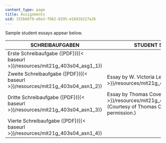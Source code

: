 ```yaml
---
content_type: page
title: Assignments
uid: 325b6879-e0a3-f662-8295-e1b91b227a26
---
```


Sample student essays appear below.

| SCHREIBAUFGABEN | STUDENT SAMPLES |
| --- | --- |
| Erste Schreibaufgabe ([PDF]({{< baseurl >}}/resources/mit21g_403s04_asg1_1)) | &nbsp; |
| Zweite Schreibaufgabe ([PDF]({{< baseurl >}}/resources/mit21g_403s04_asn1_2)) | Essay by W. Victoria Lee ([PDF]({{< baseurl >}}/resources/mit21g_403s04_lee_essay)) |
| Dritte Schreibaufgabe ([PDF]({{< baseurl >}}/resources/mit21g_403s04_asn1_3)) | Essay by Thomas Covert ([PDF]({{< baseurl >}}/resources/mit21g_403s04_covert_ess)) (Courtesy of Thomas Covert. Used with permission.) |
| Vierte Schreibaufgabe ([PDF]({{< baseurl >}}/resources/mit21g_403s04_asn1_4)) |